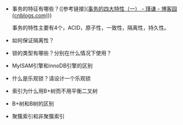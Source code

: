 + 事务的特征有哪些？([参考链接]([事务的四大特性（一） - 瑾谦 - 博客园 (cnblogs.com)](https://www.cnblogs.com/dwxt/p/8807981.html)))

  事务的特性主要有4个，ACID，原子性，一致性，隔离性，持久性。

+ 如何保证隔离性？

+ 锁的类型有哪些？分别在什么情况下使用？

+ MyISAM引擎和innoDB引擎的区别

+ 什么是乐观锁？请设计一个乐观锁

+ 索引为什么用B+树而不用平衡二叉树

+ B+树和B树的区别

+ 聚簇索引和非聚簇索引

